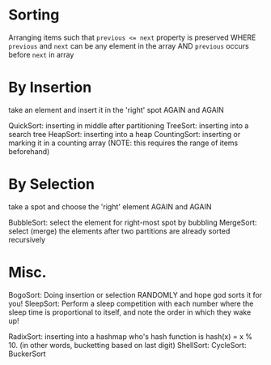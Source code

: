 # Sorting
Arranging items such that `previous <= next` property is preserved
WHERE `previous` and `next` can be any element in the array
	AND `previous` occurs before `next` in array
	
# By Insertion
take an element and insert it in the 'right' spot AGAIN and AGAIN

QuickSort: inserting in middle after partitioning 
TreeSort: inserting into a search tree 
HeapSort: inserting into a heap 
CountingSort: inserting or marking it in a counting array 
(NOTE: this requires the range of items beforehand)

# By Selection
take a spot and choose the 'right' element AGAIN and AGAIN

BubbleSort: select the element for right-most spot by bubbling 
MergeSort: select (merge) the elements after two partitions are already sorted recursively 

# Misc.
BogoSort: Doing insertion or selection RANDOMLY and hope god sorts it for you!
SleepSort: Perform a sleep competition with each number where the sleep time is proportional to itself, and note the order in which they wake up!


RadixSort: inserting into a hashmap who's hash function is hash(x) = x % 10. (in other words, bucketting based on last digit)
ShellSort:
CycleSort:
BuckerSort
